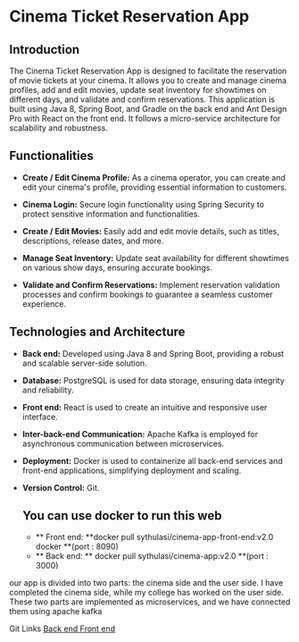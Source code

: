 # Cinema Ticket Reservation App

## Introduction

The Cinema Ticket Reservation App is designed to facilitate the reservation of movie tickets at your cinema. It allows you to create and manage cinema profiles, add and edit movies, update seat inventory for showtimes on different days, and validate and confirm reservations. This application is built using Java 8, Spring Boot, and Gradle on the back end and Ant Design Pro with React on the front end. It follows a micro-service architecture for scalability and robustness.


## Functionalities

- **Create / Edit Cinema Profile:** As a cinema operator, you can create and edit your cinema's profile, providing essential information to customers.

- **Cinema Login:** Secure login functionality using Spring Security to protect sensitive information and functionalities.

- **Create / Edit Movies:** Easily add and edit movie details, such as titles, descriptions, release dates, and more.

- **Manage Seat Inventory:** Update seat availability for different showtimes on various show days, ensuring accurate bookings.

- **Validate and Confirm Reservations:** Implement reservation validation processes and confirm bookings to guarantee a seamless customer experience.

## Technologies and Architecture

- **Back end:** Developed using Java 8 and Spring Boot, providing a robust and scalable server-side solution.

- **Database:** PostgreSQL is used for data storage, ensuring data integrity and reliability.

- **Front end:** React is used to create an intuitive and responsive user interface.

- **Inter-back-end Communication:** Apache Kafka is employed for asynchronous communication between microservices.

- **Deployment:** Docker is used to containerize all back-end services and front-end applications, simplifying deployment and scaling.

- **Version Control:** Git.

  ## You can use docker to run this web

  - ** Front end: **docker pull sythulasi/cinema-app-front-end:v2.0 docker  **(port : 8090)
  - ** Back end: ** docker pull sythulasi/cinema-app:v2.0 **(port : 3000)
  



our app is divided into two parts: the cinema side and the user side. I have completed the cinema side, while my college has worked on the user side. These two parts are implemented as microservices, and we have connected them using apache kafka

Git Links
[Back end ](https://github.com/SathsaraniAththanayaka/CinemaApp_Customer_Backend.git)
[Front end ](https://github.com/SathsaraniAththanayaka/CinemaApp_Customer_Frontend.git)


